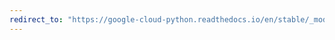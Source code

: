 ```yaml
---
redirect_to: "https://google-cloud-python.readthedocs.io/en/stable/_modules/google/cloud/logging/entries.html"
---
```

